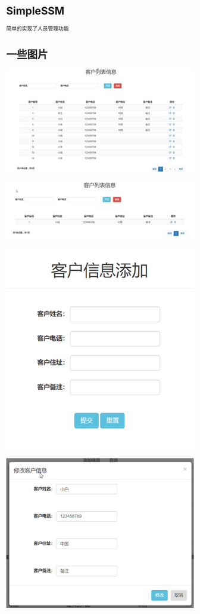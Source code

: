 # SimpleSSM
简单的实现了人员管理功能
# 一些图片
![Image text](https://raw.githubusercontent.com/co1d/SimpleSSM/master/img/%E4%BF%A1%E6%81%AF.png)

![Image text](https://raw.githubusercontent.com/co1d/SimpleSSM/master/img/%E6%9F%A5%E8%AF%A2.png)

![Image text](https://raw.githubusercontent.com/co1d/SimpleSSM/master/img/%E6%B7%BB%E5%8A%A0.png)

![Image text](https://raw.githubusercontent.com/co1d/SimpleSSM/master/img/%E4%BF%AE%E6%94%B9.png)
